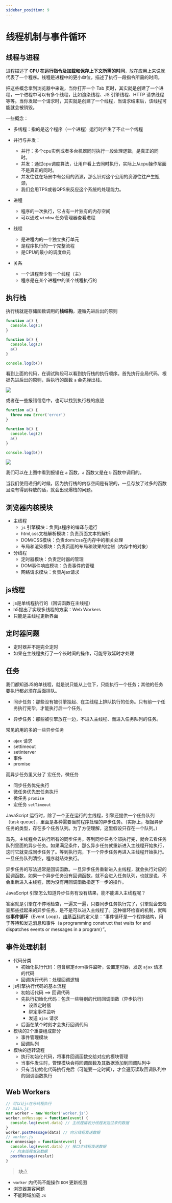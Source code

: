 ```yaml
---
sidebar_position: 9
---
```


# 线程机制与事件循环

## 线程与进程

进程描述了 **CPU 在运行指令及加载和保存上下文所需的时间**，放在应用上来说就代表了一个程序。线程是进程中的更小单位，描述了执行一段指令所需的时间。

把这些概念拿到浏览器中来说，当你打开一个 Tab 页时，其实就是创建了一个进程，一个进程中可以有多个线程，比如渲染线程、JS 引擎线程、HTTP 请求线程等等。当你发起一个请求时，其实就是创建了一个线程，当请求结束后，该线程可能就会被销毁。

一些概念：

- 多线程：指的是这个程序（一个进程）运行时产生了不止一个线程

- 并行与并发：

  - 并行：多个cpu实例或者多台机器同时执行一段处理逻辑，是真正的同时。
  - 并发：通过cpu调度算法，让用户看上去同时执行，实际上从cpu操作层面不是真正的同时。
  - 并发往往在场景中有公用的资源，那么针对这个公用的资源往往产生瓶颈，
  - 我们会用TPS或者QPS来反应这个系统的处理能力。

- 进程
  - 程序的一次执行，它占有一片独有的内存空间
  - 可以通过 `window` 任务管理器查看进程

- 线程
  - 是进程内的一个独立执行单元
  - 是程序执行的一个完整流程
  - 是CPU的最小的调度单元

- 关系
  - 一个进程至少有一个线程（主）
  - 程序是在某个进程中的某个线程执行的

## 执行栈

执行栈就是存储函数调用的**栈结构**，遵循先进后出的原则

```js
function a() {
  console.log(1)
}

function b() {
  console.log(2)
  a()
}

console.log(b())
```

看到上面的代码，在调试阶段可以看到执行栈的执行顺序。首先执行全局代码，根据先进后出的原则，后执行的函数 `a` 会先弹出栈。

![](/imgs/stack.gif)

或者在一些报错信息中，也可以找到执行栈的痕迹

```js
function a() {
  throw new Error('error')
}

function b() {
  console.log(2)
  a()
}

console.log(b())
```

![](/imgs/stack.png)

我们可以在上图中看到报错在 `a` 函数，`a` 函数又是在 `b` 函数中调用的。

当我们使用递归的时候，因为执行栈的内存空间是有限的，一旦存放了过多的函数且没有得到释放的话，就会出现爆栈的问题。

## 浏览器内核模块

- 主线程
  - `js` 引擎模块：负责js程序的编译与运行
  - html,css文档解析模块：负责页面文本的解析
  - DOM/CSS模块：负责dom/css在内存中的相关处理
  - 布局和渲染模块：负责页面的布局和效果的绘制（内存中的对象）
- 分线程
  - 定时器模块：负责定时器的管理
  - DOM事件响应模块：负责事件的管理
  - 网络请求模块：负责Ajax请求

## js线程

- js是单线程执行的（回调函数在主线程）
- h5提出了实现多线程的方案：Web Workers
- 只能是主线程更新界面

## 定时器问题

- 定时器并不是完全定时
- 如果在主线程执行了一个长时间的操作，可能导致延时才处理


## 任务

我们都知道JS的单线程，就是说只能从上往下，只能执行一个任务；其他的任务要执行都必须在后面排队。

- 同步任务：那些没有被引擎挂起、在主线程上排队执行的任务。只有前一个任务执行完毕，才能执行后一个任务。

- 异步任务：那些被引擎放在一边，不进入主线程、而进入任务队列的任务。

常见的用的多的一些异步任务

- ajax 请求
- settimeout
- setinterver
- 事件
- promise

而异步任务里又分了 宏任务，微任务

- 同步任务优先执行
- 微任务优先宏任务执行
- 微任务 `promise`
- 宏任务 `setTimeout`

JavaScript 运行时，除了一个正在运行的主线程，引擎还提供一个任务队列（task queue），里面是各种需要当前程序处理的异步任务。（实际上，根据异步任务的类型，存在多个任务队列。为了方便理解，这里假设只存在一个队列。）

首先，主线程会去执行所有的同步任务。等到同步任务全部执行完，就会去看任务队列里面的异步任务。如果满足条件，那么异步任务就重新进入主线程开始执行，这时它就变成同步任务了。等到执行完，下一个异步任务再进入主线程开始执行。一旦任务队列清空，程序就结束执行。

异步任务的写法通常是回调函数。一旦异步任务重新进入主线程，就会执行对应的回调函数。如果一个异步任务没有回调函数，就不会进入任务队列，也就是说，不会重新进入主线程，因为没有用回调函数指定下一步的操作。

JavaScript 引擎怎么知道异步任务有没有结果，能不能进入主线程呢？

答案就是引擎在不停地检查，一遍又一遍，只要同步任务执行完了，引擎就会去检查那些挂起来的异步任务，是不是可以进入主线程了。这种循环检查的机制，就叫做**事件循环**（Event Loop）。[维基百科](https://en.wikipedia.org/wiki/Event_loop)的定义是：“事件循环是一个程序结构，用于等待和发送消息和事件（a programming construct that waits for and dispatches events or messages in a program）”。

## 事件处理机制

- 代码分类
  - 初始化执行代码：包含绑定dom事件监听，设置定时器，发送 `ajax` 请求的代码
  - 回调执行代码：处理回调逻辑
- js引擎执行代码的基本流程
  - 初始话代码 ==> 回调代码
  - 先执行初始化代码：包含一些特别的代码回调函数（异步执行）
    - 设置定时器
    - 绑定事件监听
    - 发送 `ajax` 请求
  - 后面在某个时刻才会执行回调代码
- 模块的2个重要组成部分
  - 事件管理模块
  - 回调队列
- 模块的运转流程
  - 执行初始化代码，将事件回调函数交给对应的模块管理
  - 当事件发生时，管理模块会将回调函数及其数据添加到回调队列中
  - 只有当初始化代码执行完后（可能要一定时间），才会遍历读取回调队列中的回调函数执行


## Web Workers

```javascript
// 可以让js在分线程执行
// main.js
var worker = new Worker('worker.js')
worker.onMessage = function(event) {
  console.log(event.data) // 主线程接收分线程发送过来的数据
}
worker.postMessage(data) // 向分线程发送数据
// worker.js
var onmessage = function(event) {
  console.log(event.data) // 接口主线程发送数据
  // 向主线程发送数据
  postMessage(reslut)
}
```

> 缺点


- `worker` 内代码不能操作 `DOM` 更新视图
- 浏览器兼容问题
- 不能跨域加载 `Js`


